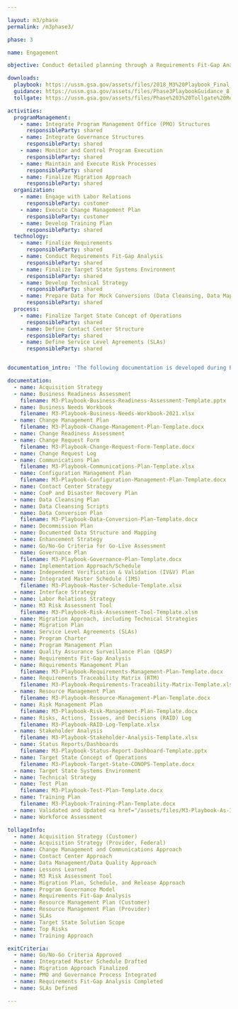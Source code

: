 ```yaml
---

layout: m3/phase
permalink: /m3phase3/

phase: 3

name: Engagement

objective: Conduct detailed planning through a Requirements Fit-Gap Analysis and finalize the implementation roadmap. An Agile approach should be adopted for this phase.

downloads:
  playbook: https://ussm.gsa.gov/assets/files/2018_M3%20Playbook_Final_Phase%203.pdf
  guidance: https://ussm.gsa.gov/assets/files/Phase3PlaybookGuidance_8.30.18FINAL.pdf
  tollgate: https://ussm.gsa.gov/assets/files/Phase%203%20Tollgate%20Review8.30.18.pptx

activities:
  programManagement:
    - name: Integrate Program Management Office (PMO) Structures
      responsibleParty: shared
    - name: Integrate Governance Structures
      responsibleParty: shared
    - name: Monitor and Control Program Execution
      responsibleParty: shared
    - name: Maintain and Execute Risk Processes
      responsibleParty: shared
    - name: Finalize Migration Approach
      responsibleParty: shared
  organization:
    - name: Engage with Labor Relations
      responsibleParty: customer
    - name: Execute Change Management Plan
      responsibleParty: customer
    - name: Develop Training Plan
      responsibleParty: shared
  technology:
    - name: Finalize Requirements
      responsibleParty: shared
    - name: Conduct Requirements Fit-Gap Analysis
      responsibleParty: shared
    - name: Finalize Target State Systems Environment
      responsibleParty: shared
    - name: Develop Technical Strategy
      responsibleParty: shared
    - name: Prepare Data for Mock Conversions (Data Cleansing, Data Mapping)
      responsibleParty: shared
  process:
    - name: Finalize Target State Concept of Operations
      responsibleParty: shared
    - name: Define Contact Center Structure
      responsibleParty: shared
    - name: Define Service Level Agreements (SLAs)
      responsibleParty: shared


documentation_intro: 'The following documentation is developed during Phase 3 and is used to inform the <a href="/assets/files/Phase 3 Progress Review.pptx">Phase 3 Progress Review discussion</a>. Agencies purchasing transaction processing services only will identify relevant activities and examples for their project using the <a href="/assets/files/M3-Services-Tailoring-Guide.xlsx">M3 Services Tailoring Guide</a>.'

documentation:
  - name: Acquisition Strategy
  - name: Business Readiness Assessment
    filename: M3-Playbook-Business-Readiness-Assessment-Template.pptx
  - name: Business Needs Workbook
    filename: M3-Playbook-Business-Needs-Workbook-2021.xlsx
  - name: Change Management Plan
    filename: M3-Playbook-Change-Management-Plan-Template.docx
  - name: Change Readiness Assessment
  - name: Change Request Form
    filename: M3-Playbook-Change-Request-Form-Template.docx
  - name: Change Request Log
  - name: Communications Plan
    filename: M3-Playbook-Communications-Plan-Template.xlsx
  - name: Configuration Management Plan
    filename: M3-Playbook-Configuration-Management-Plan-Template.docx
  - name: Contact Center Strategy
  - name: CooP and Disaster Recovery Plan
  - name: Data Cleansing Plan 
  - name: Data Cleansing Scripts
  - name: Data Conversion Plan
    filename: M3-Playbook-Data-Conversion-Plan-Template.docx
  - name: Decommission Plan
  - name: Documented Data Structure and Mapping
  - name: Enhancement Strategy
  - name: Go/No-Go Criteria for Go-Live Assessment
  - name: Governance Plan
    filename: M3-Playbook-Governance-Plan-Template.docx
  - name: Implementation Approach/Schedule
  - name: Independent Verification & Validation (IV&V) Plan
  - name: Integrated Master Schedule (IMS)
    filename: M3-Playbook-Master-Schedule-Template.xlsx
  - name: Interface Strategy
  - name: Labor Relations Strategy
  - name: M3 Risk Assessment Tool
    filename: M3-Playbook-Risk-Assessment-Tool-Template.xlsm
  - name: Migration Approach, including Technical Strategies
  - name: Migration Plan
  - name: Service Level Agreements (SLAs)
  - name: Program Charter
  - name: Program Management Plan
  - name: Quality Assurance Surveillance Plan (QASP)
  - name: Requirements Fit-Gap Analysis
  - name: Requirements Management Plan
    filename: M3-Playbook-Requirements-Management-Plan-Template.docx
  - name: Requirements Traceability Matrix (RTM)
    filename: M3-Playbook-Requirements-Traceability-Matrix-Template.xlsx
  - name: Resource Management Plan
    filename: M3-Playbook-Resource-Management-Plan-Template.docx
  - name: Risk Management Plan
    filename: M3-Playbook-Risk-Management-Plan-Template.docx
  - name: Risks, Actions, Issues, and Decisions (RAID) Log
    filename: M3-Playbook-RAID-Log-Template.xlsx
  - name: Stakeholder Analysis
    filename: M3-Playbook-Stakeholder-Analysis-Template.xlsx
  - name: Status Reports/Dashboards
    filename: M3-Playbook-Status-Report-Dashboard-Template.pptx
  - name: Target State Concept of Operations
    filename: M3-Playbook-Target-State-CONOPS-Template.docx
  - name: Target State Systems Environment
  - name: Technical Strategy
  - name: Test Plan
    filename: M3-Playbook-Test-Plan-Template.docx
  - name: Training Plan
    filename: M3-Playbook-Training-Plan-Template.docx
  - name: Validated and Updated <a href="/assets/files/M3-Playbook-As-Is-System-Environment-Template.xlsx">As-Is Systems Environment</a>
  - name: Workforce Assessment

tollageInfo:
  - name: Acquisition Strategy (Customer)
  - name: Acquisition Strategy (Provider, Federal)
  - name: Change Management and Communications Approach
  - name: Contact Center Approach
  - name: Data Management/Data Quality Approach
  - name: Lessons Learned
  - name: M3 Risk Assessment Tool
  - name: Migration Plan, Schedule, and Release Approach
  - name: Program Governance Model
  - name: Requirements Fit-Gap Analysis
  - name: Resource Management Plan (Customer)
  - name: Resource Management Plan (Provider)
  - name: SLAs
  - name: Target State Solution Scope
  - name: Top Risks
  - name: Training Approach

exitCriteria:
  - name: Go/No-Go Criteria Approved
  - name: Integrated Master Schedule Drafted
  - name: Migration Approach Finalized
  - name: PMO and Governance Process Integrated
  - name: Requirements Fit-Gap Analysis Completed
  - name: SLAs Defined

---
```


